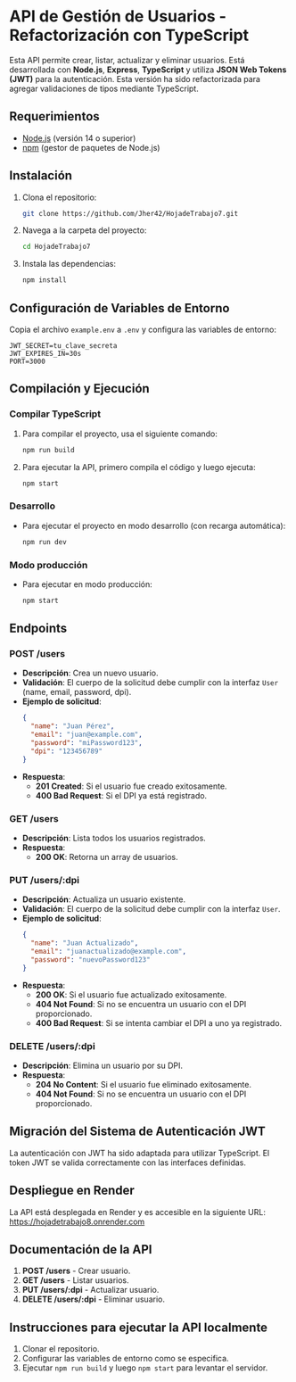 
# API de Gestión de Usuarios - Refactorización con TypeScript

Esta API permite crear, listar, actualizar y eliminar usuarios. Está desarrollada con **Node.js**, **Express**, **TypeScript** y utiliza **JSON Web Tokens (JWT)** para la autenticación. Esta versión ha sido refactorizada para agregar validaciones de tipos mediante TypeScript.

## Requerimientos

- [Node.js](https://nodejs.org) (versión 14 o superior)
- [npm](https://www.npmjs.com/) (gestor de paquetes de Node.js)

## Instalación

1. Clona el repositorio:
   ```bash
   git clone https://github.com/Jher42/HojadeTrabajo7.git
   ```
2. Navega a la carpeta del proyecto:
   ```bash
   cd HojadeTrabajo7
   ```
3. Instala las dependencias:
   ```bash
   npm install
   ```

## Configuración de Variables de Entorno

Copia el archivo `example.env` a `.env` y configura las variables de entorno:
```env
JWT_SECRET=tu_clave_secreta
JWT_EXPIRES_IN=30s
PORT=3000
```

## Compilación y Ejecución

### Compilar TypeScript
1. Para compilar el proyecto, usa el siguiente comando:
   ```bash
   npm run build
   ```

2. Para ejecutar la API, primero compila el código y luego ejecuta:
   ```bash
   npm start
   ```

### Desarrollo
- Para ejecutar el proyecto en modo desarrollo (con recarga automática):
   ```bash
   npm run dev
   ```

### Modo producción
- Para ejecutar en modo producción:
   ```bash
   npm start
   ```

## Endpoints

### **POST /users**
- **Descripción**: Crea un nuevo usuario.
- **Validación**: El cuerpo de la solicitud debe cumplir con la interfaz `User` (name, email, password, dpi).
- **Ejemplo de solicitud**:
   ```json
   {
     "name": "Juan Pérez",
     "email": "juan@example.com",
     "password": "miPassword123",
     "dpi": "123456789"
   }
   ```
- **Respuesta**:
   - **201 Created**: Si el usuario fue creado exitosamente.
   - **400 Bad Request**: Si el DPI ya está registrado.

### **GET /users**
- **Descripción**: Lista todos los usuarios registrados.
- **Respuesta**:
   - **200 OK**: Retorna un array de usuarios.

### **PUT /users/:dpi**
- **Descripción**: Actualiza un usuario existente.
- **Validación**: El cuerpo de la solicitud debe cumplir con la interfaz `User`.
- **Ejemplo de solicitud**:
   ```json
   {
     "name": "Juan Actualizado",
     "email": "juanactualizado@example.com",
     "password": "nuevoPassword123"
   }
   ```
- **Respuesta**:
   - **200 OK**: Si el usuario fue actualizado exitosamente.
   - **404 Not Found**: Si no se encuentra un usuario con el DPI proporcionado.
   - **400 Bad Request**: Si se intenta cambiar el DPI a uno ya registrado.

### **DELETE /users/:dpi**
- **Descripción**: Elimina un usuario por su DPI.
- **Respuesta**:
   - **204 No Content**: Si el usuario fue eliminado exitosamente.
   - **404 Not Found**: Si no se encuentra un usuario con el DPI proporcionado.

## Migración del Sistema de Autenticación JWT

La autenticación con JWT ha sido adaptada para utilizar TypeScript. El token JWT se valida correctamente con las interfaces definidas.

## Despliegue en Render

La API está desplegada en Render y es accesible en la siguiente URL:
https://hojadetrabajo8.onrender.com
## Documentación de la API

1. **POST /users** - Crear usuario.
2. **GET /users** - Listar usuarios.
3. **PUT /users/:dpi** - Actualizar usuario.
4. **DELETE /users/:dpi** - Eliminar usuario.

## Instrucciones para ejecutar la API localmente

1. Clonar el repositorio.
2. Configurar las variables de entorno como se especifica.
3. Ejecutar `npm run build` y luego `npm start` para levantar el servidor.
